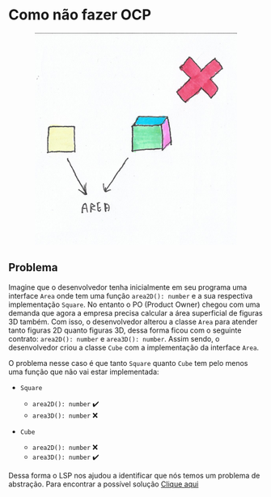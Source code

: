 # **Como não fazer OCP**

<div align="center">
  <img src="../assets/LSP-WRONG.png" width="400">
</div>

## **Problema**

Imagine que o desenvolvedor tenha inicialmente em seu programa uma interface `Area` onde tem uma função `area2D(): number` e a sua respectiva implementação `Square`. No entanto o PO (Product Owner) chegou com uma demanda que agora a empresa precisa calcular a área superficial de figuras 3D também. Com isso, o desenvolvedor alterou a classe `Area` para atender tanto figuras 2D quanto figuras 3D, dessa forma ficou com o seguinte contrato: `area2D(): number` e `area3D(): number`. Assim sendo, o desenvolvedor criou a classe `Cube` com a implementação da interface `Area`.

O problema nesse caso é que tanto `Square` quanto `Cube` tem pelo menos uma função que não vai estar implementada:

- `Square`
    - `area2D(): number` :heavy_check_mark:
    - `area3D(): number` :x:

- `Cube`
    - `area2D(): number` :x:
    - `area3D(): number` :heavy_check_mark:

Dessa forma o LSP nos ajudou a identificar que nós temos um problema de abstração. Para encontrar a possível solução [Clique aqui](https://github.com/edualb/solid/tree/main/liskov-substitution-principle/correct)

